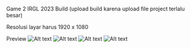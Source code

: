 Game 2 IRGL 2023 Build (upload build karena upload file project terlalu besar)

Resolusi layar harus 1920 x 1080

Preview
![Alt text](preview/Screenshot(5).jpg)
![Alt text](preview/Screenshot(3).jpg)
![Alt text](preview/Screenshot(1).jpg)
![Alt text](preview/Screenshot(4).jpg)
